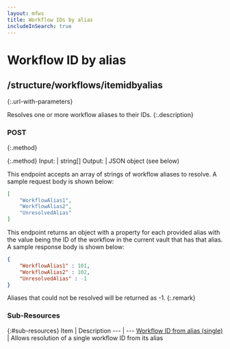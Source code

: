 ```yaml
---
layout: mfws
title: Workflow IDs by alias
includeInSearch: true
---
```


# Workflow ID by alias

## /structure/workflows/itemidbyalias
{:.url-with-parameters}

Resolves one or more workflow aliases to their IDs.
{:.description}

### POST
{:.method}

{:.method}
Input: | string[]
Output: | JSON object (see below)

This endpoint accepts an array of strings of workflow aliases to resolve.  A sample request body is shown below:

```json
[
	"WorkflowAlias1",
	"WorkflowAlias2",
	"UnresolvedAlias"
]
```

This endpoint returns an object with a property for each provided alias with the value being the ID of the workflow in the current vault that has that alias.  A sample response body is shown below:

```json
{
	"WorkflowAlias1" : 101,
	"WorkflowAlias2" : 102,
	"UnresolvedAlias" : -1
}
```

Aliases that could not be resolved will be returned as -1.
{:.remark}

### Sub-Resources

{:#sub-resources}
Item | Description
--- | ---
[Workflow ID from alias (single)](alias/) | Allows resolution of a single workflow ID from its alias